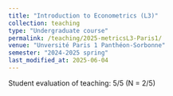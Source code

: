 ```yaml
---
title: "Introduction to Econometrics (L3)"
collection: teaching
type: "Undergraduate course"
permalink: /teaching/2025-metricsL3-Paris1/
venue: "Unversité Paris 1 Panthéon-Sorbonne"
semester: "2024-2025 spring"
last_modified_at: 2025-06-04
---
```


Student evaluation of teaching: 5/5 (N = 2/5)
